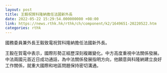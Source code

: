 ```yaml
---
layout: post
title: 王毅祝賀科隆納擔任法國新外長
date: 2022-05-22 15:29:54.000000000 +08:00
link: https://news.rthk.hk/rthk/ch/component/k2/1649651-20220522.htm
categories: rthk
---
```


國務委員兼外長王毅致電祝賀科隆納擔任法國新外長。

王毅在賀電中表示，國際形勢正經歷深刻複雜變化。中方高度重視中法關係發展。中法兩國元首近日成功通話，為中法關係發展指明方向，他願意與科隆納建立良好工作關係，就重大國際和地區問題保持密切溝通。
